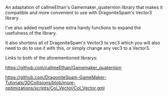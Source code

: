 An adaptation of callmeEthan's Gamemaker_quaternion library that makes it compatible and more convenient to use with DragoniteSpam's Vector3 library.

I've also added myself some extra handy functions to expand the usefulness of the library.

It also shortens all of DragoniteSpam's Vector3 to vec3 which you will also need to do to use it with this, or simply change any vec3 to a Vector3.

Links to both of the aforementioned librarys:

https://github.com/callmeEthan/Gamemaker_quaternion

https://github.com/DragoniteSpam-GameMaker-Tutorials/3DCollisions/blob/more-optimizations/scripts/Col_Vector/Col_Vector.gml
